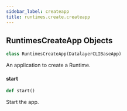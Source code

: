 ```yaml
---
sidebar_label: createapp
title: runtimes.create.createapp
---
```


## RuntimesCreateApp Objects

```python
class RuntimesCreateApp(DatalayerCLIBaseApp)
```

An application to create a Runtime.

#### start

```python
def start()
```

Start the app.

